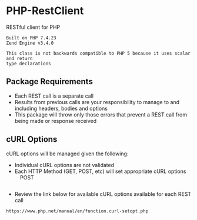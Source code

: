 # PHP-RestClient
RESTful client for PHP

```
Built on PHP 7.4.23
Zend Engine v3.4.0

This class is not backwards compatible to PHP 5 because it uses scalar and return
type declarations
```

## Package Requirements
* Each REST call is a separate call
* Results from previous calls are your responsibility to manage to and including headers, bodies and options
* This package will throw only those errors that prevent a REST call from being made or response received

## cURL Options
cURL options will be managed given the following:
* Individual cURL options are not validated
* Each HTTP Method (GET, POST, etc) will set appropriate cURL options
&emsp;POST
```
```
* Review the link below for available cURL options available for each REST call
```
https://www.php.net/manual/en/function.curl-setopt.php
```
